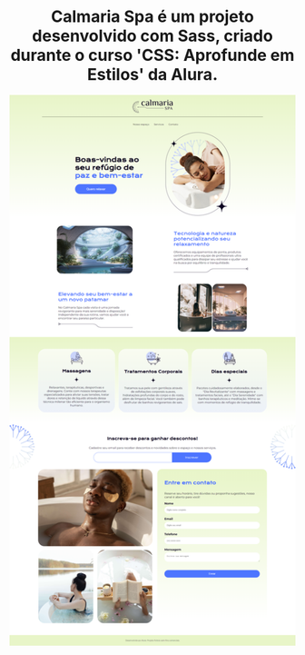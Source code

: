 <div align="center">
<h1>Calmaria Spa é um projeto desenvolvido com Sass, criado durante o curso 'CSS: Aprofunde em Estilos' da Alura.</h1>
<img src="assets/screencapture-127-0-0-1-5500-index-html-2024-08-21-17_19_24.png">
</div>